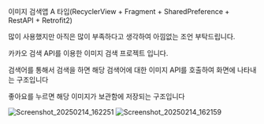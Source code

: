 이미지 검색앱 A 타입(RecyclerView + Fragment + SharedPreference + RestAPI + Retrofit2)

많이 사용했지만 아직은 많이 부족하다고 생각하여 아낌없는 조언 부탁드립니다.

카카오 검색 API를 이용한 이미지 검색 프로젝트 입니다.

검색어를 통해서 검색을 하면 해당 검색어에 대한 이미지 API를 호출하여 화면에 나타내는 구조입니다

좋아요를 누르면 해당 이미지가 보관함에 저장되는 구조입니다


![Screenshot_20250214_162251](https://github.com/user-attachments/assets/37acdfd5-e7a0-4a18-9ee2-60db510d84c6)
![Screenshot_20250214_162159](https://github.com/user-attachments/assets/e965f293-e181-4887-be4b-b514545e5d44)
